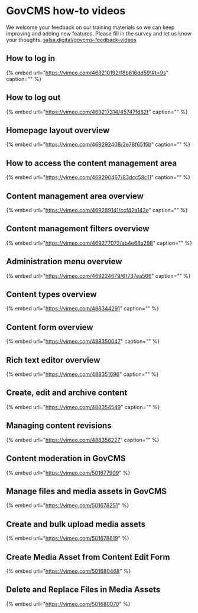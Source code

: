 # GovCMS how-to videos

We welcome your feedback on our training materials so we can keep improving and adding new features. Please fill in the survey and let us know your thoughts. [salsa.digital/govcms-feedback-videos](https://salsadigital.com.au/feedback-govcms-videos)

## How to log in

{% embed url="https://vimeo.com/469210192/f8b616dd59\#t=9s" caption="" %}

## How to log out

{% embed url="https://vimeo.com/469217314/45747fd82f" caption="" %}

## Homepage layout overview

{% embed url="https://vimeo.com/469292408/2e78f6515b" caption="" %}

## How to access the content management area

{% embed url="https://vimeo.com/469290467/83dcc58c11" caption="" %}

## Content management area overview

{% embed url="https://vimeo.com/469289141/ccf42a143e" caption="" %}

## Content management filters overview

{% embed url="https://vimeo.com/469277072/ab4e68a298" caption="" %}

## Administration menu overview

{% embed url="https://vimeo.com/469224679/6f737ea566" caption="" %}

## Content types overview

{% embed url="https://vimeo.com/488344291" caption="" %}

## Content form overview

{% embed url="https://vimeo.com/488350047" caption="" %}

## Rich text editor overview

{% embed url="https://vimeo.com/488351696" caption="" %}

## Create, edit and archive content

{% embed url="https://vimeo.com/488354549" caption="" %}

## Managing content revisions

{% embed url="https://vimeo.com/488356227" caption="" %}

## Content moderation in GovCMS

{% embed url="https://vimeo.com/501677909" %}

## Manage files and media assets in GovCMS

{% embed url="https://vimeo.com/501678251" %}

## **Create and bulk upload media assets**

{% embed url="https://vimeo.com/501678619" %}

## Create Media Asset from Content Edit Form

{% embed url="https://vimeo.com/501680468" %}

## Delete and Replace Files in Media Assets

{% embed url="https://vimeo.com/501680070" %}

